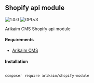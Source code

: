 ## Shopify api module
![1.0.0](https://img.shields.io/github/release/arikaim/shopify-module.svg)
![GPLv3](https://img.shields.io/badge/License-GPLv3-blue.svg)


Arikaim CMS Shopify api module


#### Requirements  
  * [Arikaim CMS](https://github.com/arikaim/arikaim)



#### Installation

```sh

composer require arikaim/shopify-module

```
